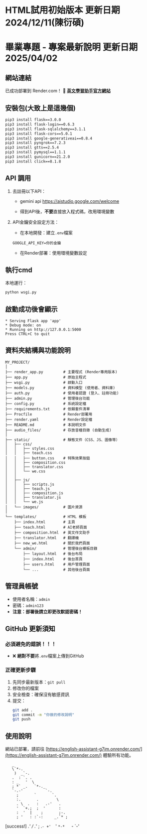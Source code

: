 # HTML試用初始版本 更新日期2024/12/11(陳衍碩)
# 畢業專題 - 專案最新說明 更新日期2025/04/02

## 網站連結
已成功部署到 Render.com！
📌 **[英文學習助手官方網站](https://english-assistant-g7im.onrender.com/)**

## 安裝包(大致上是這幾個)

```bash
pip3 install flask==3.0.0
pip3 install flask-login==0.6.3
pip3 install flask-sqlalchemy==3.1.1
pip3 install flask-cors==5.0.1
pip3 install google-generativeai==0.8.4
pip3 install pyngrok==7.2.3
pip3 install gtts==2.5.4
pip3 install pymysql==1.1.1
pip3 install gunicorn==21.2.0
pip3 install click==8.1.8
```

## API 調用

1. 去註冊以下API：

   - gemini api
     https://aistudio.google.com/welcome

   - 得到API後，**不要**直接放入程式碼，改用環境變數

2. API金鑰安全設定方法：
   - 在本地開發：建立`.env`檔案
   ```
   GOOGLE_API_KEY=你的金鑰
   ```
   - 在Render部署：使用環境變數設定

## 執行cmd 

本地運行：
```bash
python wsgi.py
```

## 啟動成功後會顯示

```
* Serving Flask app 'app'
* Debug mode: on
* Running on http://127.0.0.1:5000
Press CTRL+C to quit
```

## 資料夾結構與功能說明

```
MY_PROJECT/
│
├── render_app.py         # 主要程式 (Render專用版本)
├── app.py                # 原始主程式
├── wsgi.py               # 啟動入口
├── models.py             # 資料模型 (使用者、資料庫)
├── auth.py               # 使用者認證 (登入、註冊功能)
├── admin.py              # 管理後台功能
├── config.py             # 系統設定檔
├── requirements.txt      # 依賴套件清單
├── Procfile              # Render部署用
├── render.yaml           # Render設定檔
├── README.md             # 本說明文件
├── audio_files/          # 存放音檔目錄 (自動生成)
│
├── static/               # 靜態文件（CSS、JS、圖像等）
│   ├── css/
│   │   ├── styles.css    
│   │   ├── teach.css    
│   │   ├── button.css    # 特殊效果按鈕
│   │   ├── composition.css 
│   │   ├── translator.css
│   │   └── we.css
│   │
│   ├── js/
│   │   ├── scripts.js    
│   │   ├── teach.js  
│   │   ├── composition.js     
│   │   ├── translator.js
│   │   └── we.js
│   └── images/           # 圖片資源
│
└── templates/            # HTML 模板
    ├── index.html        # 主頁
    ├── teach.html        # AI老師頁面
    ├── composition.html  # 英文作文助手
    ├── translator.html   # 翻譯機
    ├── new_we.html       # 關於我們頁面
    └── admin/            # 管理後台模板目錄
        ├── layout.html   # 後台布局
        ├── index.html    # 後台首頁
        ├── users.html    # 用戶管理頁面
        └── ...           # 其他後台頁面
```

## 管理員帳號
- 使用者名稱：`admin`
- 密碼：`admin123`
- **注意：部署後請立即更改默認密碼！**

## GitHub 更新須知

### 必須避免的錯誤！！！

- ❌ **絕對不要**將`.env`檔案上傳到GitHub


### 正確更新步驟
1. 先同步最新版本：`git pull`
2. 修改你的檔案
3. 安全檢查：確保沒有敏感資訊
4. 提交：
   ```bash
   git add .
   git commit -m "你做的修改說明"
   git push
   ```


## 使用說明
網站已部署，請前往 [https://english-assistant-g7im.onrender.com/](https://english-assistant-g7im.onrender.com/) 體驗所有功能。

       _                        
       \`*-.                    
        )  _`-.                 
       .  : `. .                
       : _   '  \               
       ; *` _.   `*-._          
       `-.-'          `-.       
         ;       `       `.     
         :.       .        \    
         . \  .   :   .-'   .   
         '  `+.;  ;  '      :   
         :  '  |    ;       ;-. 
         ; '   : :`-:     _.`* ;
[success!] .*' /  .*' ; .*`- +'  `*' 
      `*-*   `*-*  `*-*'
